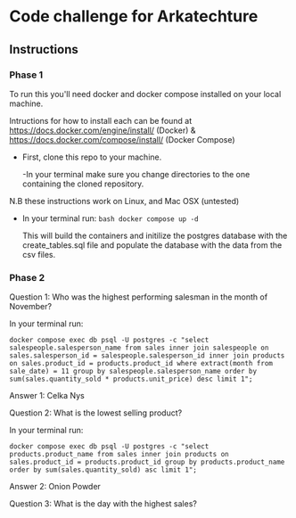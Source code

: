 # Code challenge for Arkatechture

## Instructions

### Phase 1

To run this you'll need docker and docker compose installed on your local machine.

Intructions for how to install each can be found at https://docs.docker.com/engine/install/ (Docker) & https://docs.docker.com/compose/install/ (Docker Compose)

- First, clone this repo to your machine.

  -In your terminal make sure you change directories to the one containing the cloned repository.

N.B these instructions work on Linux, and Mac OSX (untested)

- In your terminal run:
  `bash docker compose up -d`

  This will build the containers and initilize the postgres database with the create_tables.sql file and populate the database with the data from the csv files.

### Phase 2

Question 1: Who was the highest performing salesman in the month of November?

In your terminal run:

    docker compose exec db psql -U postgres -c "select salespeople.salesperson_name from sales inner join salespeople on sales.salesperson_id = salespeople.salesperson_id inner join products on sales.product_id = products.product_id where extract(month from sale_date) = 11 group by salespeople.salesperson_name order by sum(sales.quantity_sold * products.unit_price) desc limit 1";

Answer 1: Celka Nys

Question 2: What is the lowest selling product?

In your terminal run:

    docker compose exec db psql -U postgres -c "select products.product_name from sales inner join products on sales.product_id = products.product_id group by products.product_name order by sum(sales.quantity_sold) asc limit 1";

Answer 2: Onion Powder

Question 3: What is the day with the highest sales?
